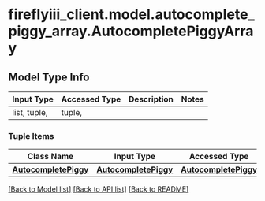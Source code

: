 # fireflyiii_client.model.autocomplete_piggy_array.AutocompletePiggyArray

## Model Type Info
Input Type | Accessed Type | Description | Notes
------------ | ------------- | ------------- | -------------
list, tuple,  | tuple,  |  | 

### Tuple Items
Class Name | Input Type | Accessed Type | Description | Notes
------------- | ------------- | ------------- | ------------- | -------------
[**AutocompletePiggy**](AutocompletePiggy.md) | [**AutocompletePiggy**](AutocompletePiggy.md) | [**AutocompletePiggy**](AutocompletePiggy.md) |  | 

[[Back to Model list]](../../README.md#documentation-for-models) [[Back to API list]](../../README.md#documentation-for-api-endpoints) [[Back to README]](../../README.md)

